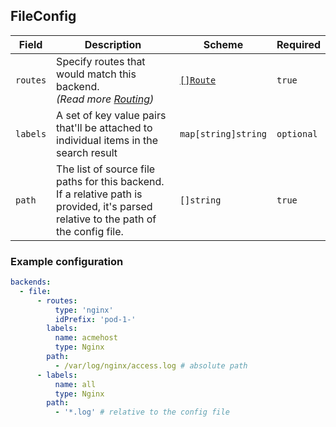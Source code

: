 ## FileConfig

| Field    | Description                                                                                                                          | Scheme                                    | Required   |
| -------- | ------------------------------------------------------------------------------------------------------------------------------------ | ----------------------------------------- | ---------- |
| `routes` | Specify routes that would match this backend.<br /> _(Read more [Routing](../concepts/routing.md))_                                  | [`[]Route`](../concepts/routing.md#route) | `true`     |
| `labels` | A set of key value pairs that'll be attached to individual items in the search result                                                | `map[string]string`                       | `optional` |
| `path`   | The list of source file paths for this backend. If a relative path is provided, it's parsed relative to the path of the config file. | `[]string`                                | `true`     |

### Example configuration

```yaml
backends:
  - file:
      - routes:
          type: 'nginx'
          idPrefix: 'pod-1-'
        labels:
          name: acmehost
          type: Nginx
        path:
          - /var/log/nginx/access.log # absolute path
      - labels:
          name: all
          type: Nginx
        path:
          - '*.log' # relative to the config file
```
